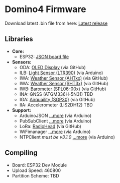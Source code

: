 # Domino4 Firmware

Download latest .bin file from here: [Latest release](https://github.com/24mm2/Domino4-Firmware/releases/latest)

## Libraries
- **Core:**
  - ESP32: [JSON board file](https://raw.githubusercontent.com/espressif/arduino-esp32/gh-pages/package_esp32_dev_index.json
)
- **Sensors:**
  - ODA: [OLED Display](https://github.com/ThingPulse/esp8266-oled-ssd1306) (via GitHub)
  - ILB: [Light Sensor (LTR390)](https://github.com/levkovigor/LTR390) (via Arduino)
  - IWA: [Weather Sensor (AHTxx)](https://github.com/enjoyneering/AHTxx) (via GitHub)
  - IWA: [Weather Sensor (SHT3x)](https://github.com/wemos/WEMOS_SHT3x_Arduino_Library) (via GitHub)
  - IWB: [Barometer (SPL06-00x)](https://github.com/rv701/SPL06-007) (via GitHub)
  - INA: GNSS (ATGM336H-5N31) TBD
  - IGA: [Airquaility (SGP30)](https://github.com/sparkfun/SparkFun_SGP30_Arduino_Library) (via GitHub)
  - IIA: Accelerometer (LIS2DH12) TBD
- **Support:**
  - ArduinoJSON [...more](https://arduinojson.org) (via Arduino)
  - PubSubClient [...more](https://pubsubclient.knolleary.net) (via Arduino)
  - LoRa: [RadioHead](https://www.airspayce.com/mikem/arduino/RadioHead/) (via GitHub)
  - WiFimanager [...more](https://github.com/tzapu/WiFiManager) (via Arduino)
  - NTPClient *must be v3.1.0* [...more](https://github.com/arduino-libraries/NTPClient) (via Arduino)

## Compiling
- Board: ESP32 Dev Module
- Upload Speed: 460800
- Partition Scheme: TBD
